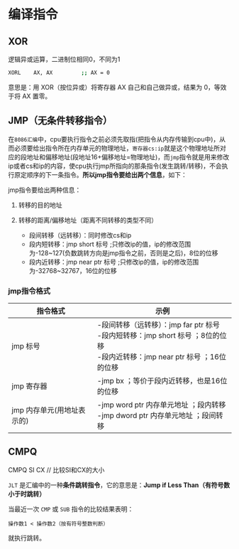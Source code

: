 # 编译指令

## XOR

逻辑异或运算，二进制位相同0，不同为1

```bash
XORL	AX, AX         ;; AX = 0
```

意思是：用 XOR（按位异或）将寄存器 AX 自己和自己做异或，结果为 0，等效于将 AX 置零。



## JMP（无条件转移指令）

在`8086汇编`中，cpu要执行指令之前必须先取指(把指令从内存传输到cpu中)，从而必须要给出指令所在内存单元的物理地址，`寄存器cs:ip`就是这个物理地址所对应的段地址和偏移地址(段地址16+偏移地址=物理地址)，而`jmp`指令就是用来修改ip或者cs和ip的内容，使cpu执行jmp所指向的那条指令(发生跳转/转移)，不会执行原定顺序的下一条指令。**所以jmp指令要给出两个信息**，如下：

jmp指令要给出两种信息：

1. 转移的目的地址

2. 转移的距离/偏移地址（距离不同转移的类型不同）

   - 段间转移（远转移）：同时修改cs和ip
   - 段内短转移：jmp short 标号 ;只修改ip的值，ip的修改范围为-128~127(负数跳转方向是jmp指令之前，否则是之后)，8位的位移
   - 段内近转移：jmp near ptr 标号 ;只修改ip的值，ip的修改范围为-32768~32767，16位的位移

   

###  jmp指令格式

| 指令格式                   | 示例                                                         |
| -------------------------- | ------------------------------------------------------------ |
| jmp 标号                   | -段间转移（远转移）：jmp far ptr 标号<br/>-段内短转移：jmp short 标号 ；8位的位移<br/>-段内近转移：jmp near ptr 标号 ；16位的位移 |
| jmp 寄存器                 | -jmp bx ；等价于段内近转移，也是16位的位移                   |
| jmp 内存单元(用地址表示的) | -jmp word ptr 内存单元地址 ；段内转移<br/>-jmp dword ptr 内存单元地址 ；段间转移 |

## CMPQ

CMPQ SI CX  // 比较SI和CX的大小

`JLT` 是汇编中的一种**条件跳转指令**，它的意思是：**Jump if Less Than（有符号数小于时跳转）**



当最近一次 `CMP` 或 `SUB` 指令的比较结果表明：

```
操作数1 < 操作数2（按有符号整数判断）
```

就执行跳转。